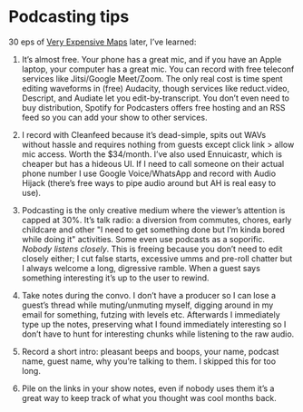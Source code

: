 # Podcasting tips

30 eps of [Very Expensive Maps](https://veryexpensivemaps.com) later, I’ve learned:

1. It’s almost free. Your phone has a great mic, and if you have an Apple laptop, your computer has a great mic. You can record with free teleconf services like Jitsi/Google Meet/Zoom. The only real cost is time spent editing waveforms in (free) Audacity, though services like reduct.video, Descript, and Audiate let you edit-by-transcript. You don’t even need to buy distribution, Spotify for Podcasters offers free hosting and an RSS feed so you can add your show to other services.

2. I record with Cleanfeed because it’s dead-simple, spits out WAVs without hassle and requires nothing from guests except click link > allow mic access. Worth the $34/month. I’ve also used Ennuicastr, which is cheaper but has a hideous UI. If I need to call someone on their actual phone number I use Google Voice/WhatsApp and record with Audio Hijack (there’s free ways to pipe audio around but AH is real easy to use).

3. Podcasting is the only creative medium where the viewer’s attention is capped at 30%. It’s talk radio: a diversion from commutes, chores, early childcare and other "I need to get something done but I’m kinda bored while doing it" activities. Some even use podcasts as a soporific. *Nobody listens closely*. This is freeing because you don’t need to edit closely either; I cut false starts, excessive umms and pre-roll chatter but I always welcome a long, digressive ramble. When a guest says something interesting it’s up to the user to rewind.

4. Take notes during the convo. I don’t have a producer so I can lose a guest’s thread while muting/unmuting myself, digging around in my email for something, futzing with levels etc. Afterwards I immediately type up the notes, preserving what I found immediately interesting so I don’t have to hunt for interesting chunks while listening to the raw audio.

5. Record a short intro: pleasant beeps and boops, your name, podcast name, guest name, why you’re talking to them. I skipped this for too long.

6. Pile on the links in your show notes, even if nobody uses them it’s a great way to keep track of what you thought was cool months back.
